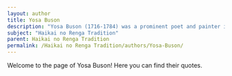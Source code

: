 ```yaml
---
layout: author
title: Yosa Buson
description: "Yosa Buson (1716-1784) was a prominent poet and painter in the Edo period, known for his contribution to haikai no renga. His poetry often depicted lush, vivid imagery of nature and rural life, marrying visual artistry with poetic form."
subject: "Haikai no Renga Tradition"
parent: Haikai no Renga Tradition
permalink: /Haikai no Renga Tradition/authors/Yosa-Buson/
---
```


Welcome to the page of Yosa Buson! Here you can find their quotes.
